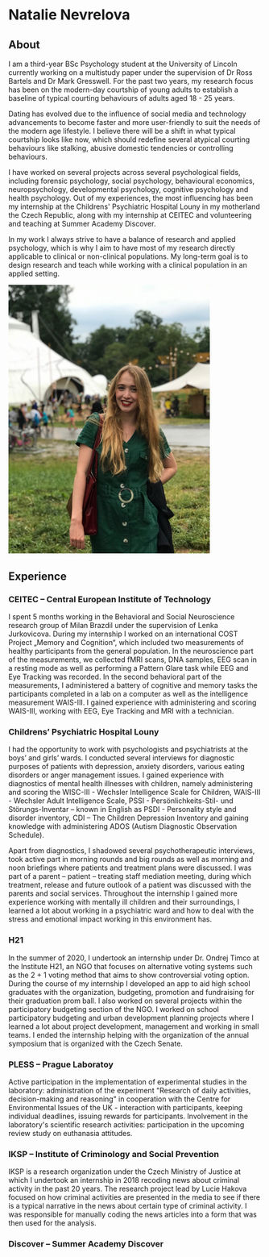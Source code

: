 # Natalie Nevrelova

## About

I am a third-year BSc Psychology student at the University of Lincoln currently working on a multistudy paper under the supervision of Dr Ross Bartels and Dr Mark Gresswell. For the past two years, my research focus has been on the modern-day courtship of young adults to establish a baseline of typical courting behaviours of adults aged 18 - 25 years.

Dating has evolved due to the influence of social media and technology advancements to become faster and more user-friendly to suit the needs of the modern age lifestyle. I believe there will be a shift in what typical courtship looks like now, which should redefine several atypical courting behaviours like stalking, abusive domestic tendencies or controlling behaviours.

I have worked on several projects across several psychological fields, including forensic psychology, social psychology, behavioural economics, neuropsychology, developmental psychology, cognitive psychology and health psychology. Out of my experiences, the most influencing has been my internship at the Childrens' Psychiatric Hospital Louny in my motherland the Czech Republic, along with my internship at CEITEC and volunteering and teaching at Summer Academy Discover.

In my work I always strive to have a balance of research and applied psychology, which is why I aim to have most of my research directly applicable to clinical or non-clinical populations. My long-term goal is to design research and teach while working with a clinical population in an applied setting.

<img src="images/natalie_nevrelova_profile_picture.jpg" alt="Natalie Nevrelova" width="400"/>

## Experience

### CEITEC – Central European Institute of Technology

I spent 5 months working in the Behavioral and Social Neuroscience research group of Milan Brazdil under the supervision of Lenka Jurkovicova. During my internship I worked on an international COST Project „Memory and Cognition“, which included two measurements of healthy participants from the general population. In the neuroscience part of the measurements, we collected fMRI scans, DNA samples, EEG scan in a resting mode as well as performing a Pattern Glare task while EEG and Eye Tracking was recorded. In the second behavioral part of the measurements, I administered a battery of cognitive and memory tasks the participants completed in a lab on a computer as well as the intelligence measurement WAIS-III. I gained experience with administering and scoring WAIS-III, working with EEG, Eye Tracking and MRI with a technician.

### Childrens’ Psychiatric Hospital Louny

I had the opportunity to work with psychologists and psychiatrists at the boys’ and girls’ wards. I conducted several interviews for diagnostic purposes of patients with depression, anxiety disorders, various eating disorders or anger management issues. I gained experience with diagnostics of mental health illnesses with children, namely administering and scoring the WISC-III - Wechsler Intelligence Scale for Children, WAIS-III - Wechsler Adult Intelligence Scale, PSSI - Persönlichkeits-Stil- und Störungs-Inventar – known in English as PSDI - Personality style and disorder inventory, CDI – The Children Depression Inventory and gaining knowledge with administering ADOS (Autism Diagnostic Observation Schedule).

Apart from diagnostics, I shadowed several psychotherapeutic interviews, took active part in morning rounds and big rounds as well as morning and noon briefings where patients and treatment plans were discussed. I was part of a parent – patient – treating staff mediation meeting, during which treatment, release and future outlook of a patient was discussed with the parents and social services. Throughout the internship I gained more experience working with mentally ill children and their surroundings, I learned a lot about working in a psychiatric ward and how to deal with the stress and emotional impact working in this environment has.

### H21

In the summer of 2020, I undertook an internship under Dr. Ondrej Timco at the Institute H21, an NGO that focuses on alternative voting systems such as the 2 + 1 voting method that aims to show controversial voting option. During the course of my internship I developed an app to aid high school graduates with the organization, budgeting, promotion and fundraising for their graduation prom ball. I also worked on several projects within the participatory budgeting section of the NGO. I worked on school participatory budgeting and urban development planning projects where I learned a lot about project development, management and working in small teams. I ended the internship helping with the organization of the annual symposium that is organized with the Czech Senate.

### PLESS – Prague Laboratoy

Active participation in the implementation of experimental studies in the laboratory: administration of the experiment "Research of daily activities, decision-making and reasoning" in cooperation with the Centre for Environmental Issues of the UK - interaction with participants, keeping individual deadlines, issuing rewards for participants. Involvement in the laboratory's scientific research activities: participation in the upcoming review study on euthanasia attitudes.

### IKSP – Institute of Criminology and Social Prevention

IKSP is a research organization under the Czech Ministry of Justice at which I undertook an internship in 2018 recoding news about criminal activity in the past 20 years. The research project lead by Lucie Hakova focused on how criminal activities are presented in the media to see if there is a typical narrative in the news about certain type of criminal activity. I was responsible for manually coding the news articles into a form that was then used for the analysis.

### Discover – Summer Academy Discover
